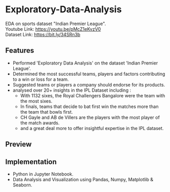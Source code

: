 # Exploratory-Data-Analysis
EDA on sports dataset "Indian Premier League". <br>
Youtube Link: https://youtu.be/pMcZ1eKvzV0 <br>
Dataset Link:  https://bit.ly/34SRn3b

## Features
* Performed 'Exploratory Data Analysis' on the dataset 'Indian Premier League'.
* Determined the most successful teams, players and factors contributing to a win or loss for a team.
* Suggested teams or players a company should endorse for its products.
* analysed over 20+ insights in the IPL Dataset including : 
    * With 1132 sixes, the Royal Challengers Bangalore were the team with the most sixes.
    * In finals, teams that decide to bat first win the matches more than the team that bowls first.
    * CH Gayle and AB de Villers are the players with the most player of the match awards.
    * and a great deal more to offer insightful expertise in the IPL dataset.
   
## Preview

## Implementation
* Python in Jupyter Notebook.
* Data Analysis and Visualization using  Pandas, Numpy, Matplotlib & Seaborn.
